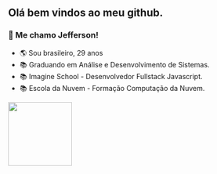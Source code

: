## Olá bem vindos ao meu github. 
### 👋 Me chamo Jefferson!<br/>
- 🌎 Sou brasileiro, 29 anos
- 📚 Graduando em Análise e Desenvolvimento de Sistemas.
- 📚 Imagine School - Desenvolvedor Fullstack Javascript.
- 📚 Escola da Nuvem - Formação Computação da Nuvem.
<div  display="inline">
<img height="130px" src="https://github-readme-stats.vercel.app/api/top-langs/?username=jeffersoncabraal&hide=html&hide_title=true&hide_border=true&layout=compact&langs_count=6&exclude_repo=comp426,Redventures-Movie-Quotes&text_color=000&icon_color=fff&bg_color=0,52fa5a,4dfcff,c64dff&theme=graywhite" /></a>
</div>






